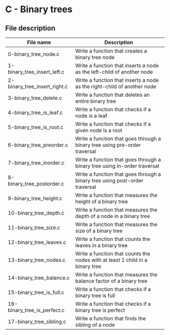 # C - Binary trees

## File description

| File name                    | Description                                                                   |
| ---------------------------- | ----------------------------------------------------------------------------- |
| 0-binary_tree_node.c         | Write a function that creates a binary tree node                              |
| 1-binary_tree_insert_left.c  | Write a function that inserts a node as the left-child of another node        |
| 2-binary_tree_insert_right.c | Write a function that inserts a node as the right-child of another node       |
| 3-binary_tree_delete.c       | Write a function that deletes an entire binary tree                           |
| 4-binary_tree_is_leaf.c      | Write a function that checks if a node is a leaf                              |
| 5-binary_tree_is_root.c      | Write a function that checks if a given node is a root                        |
| 6-binary_tree_preorder.c     | Write a function that goes through a binary tree using pre-order traversal    |
| 7-binary_tree_inorder.c      | Write a function that goes through a binary tree using in-order traversal     |
| 8-binary_tree_postorder.c    | Write a function that goes through a binary tree using post-order traversal   |
| 9-binary_tree_height.c       | Write a function that measures the height of a binary tree                    |
| 10-binary_tree_depth.c       | Write a function that measures the depth of a node in a binary tree           |
| 11-binary_tree_size.c        | Write a function that measures the size of a binary tree                      |
| 12-binary_tree_leaves.c      | Write a function that counts the leaves in a binary tree                      |
| 13-binary_tree_nodes.c       | Write a function that counts the nodes with at least 1 child in a binary tree |
| 14-binary_tree_balance.c     | Write a function that measures the balance factor of a binary tree            |
| 15-binary_tree_is_full.c     | Write a function that checks if a binary tree is full                         |
| 16-binary_tree_is_perfect.c  | Write a function that checks if a binary tree is perfect                      |
| 17-binary_tree_sibling.c     | Write a function that finds the sibling of a node                             |

